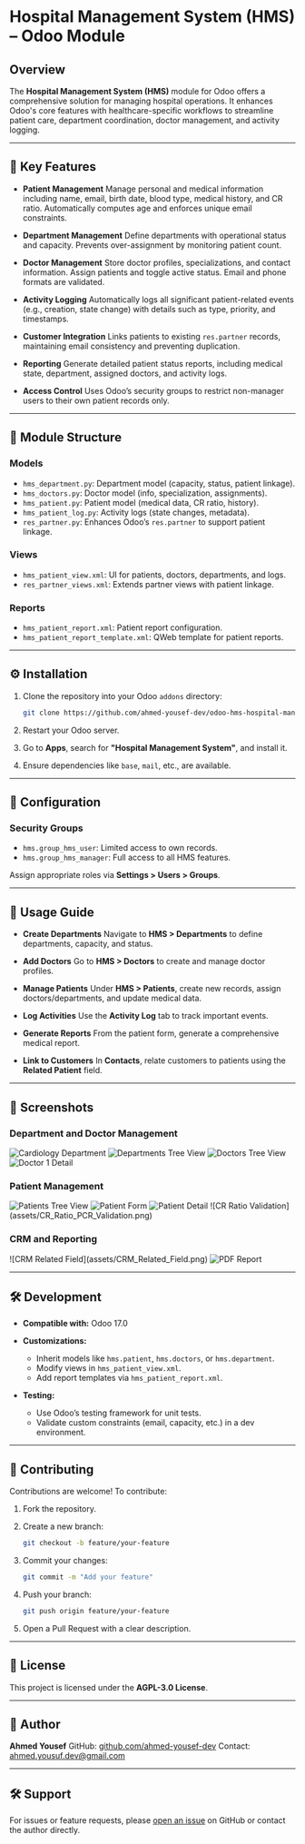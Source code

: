 # Hospital Management System (HMS) – Odoo Module

## Overview

The **Hospital Management System (HMS)** module for Odoo offers a comprehensive solution for managing hospital operations. It enhances Odoo's core features with healthcare-specific workflows to streamline patient care, department coordination, doctor management, and activity logging.

---

## 🔑 Key Features

* **Patient Management**
  Manage personal and medical information including name, email, birth date, blood type, medical history, and CR ratio. Automatically computes age and enforces unique email constraints.

* **Department Management**
  Define departments with operational status and capacity. Prevents over-assignment by monitoring patient count.

* **Doctor Management**
  Store doctor profiles, specializations, and contact information. Assign patients and toggle active status. Email and phone formats are validated.

* **Activity Logging**
  Automatically logs all significant patient-related events (e.g., creation, state change) with details such as type, priority, and timestamps.

* **Customer Integration**
  Links patients to existing `res.partner` records, maintaining email consistency and preventing duplication.

* **Reporting**
  Generate detailed patient status reports, including medical state, department, assigned doctors, and activity logs.

* **Access Control**
  Uses Odoo’s security groups to restrict non-manager users to their own patient records only.

---

## 📁 Module Structure

### Models

* `hms_department.py`: Department model (capacity, status, patient linkage).
* `hms_doctors.py`: Doctor model (info, specialization, assignments).
* `hms_patient.py`: Patient model (medical data, CR ratio, history).
* `hms_patient_log.py`: Activity logs (state changes, metadata).
* `res_partner.py`: Enhances Odoo’s `res.partner` to support patient linkage.

### Views

* `hms_patient_view.xml`: UI for patients, doctors, departments, and logs.
* `res_partner_views.xml`: Extends partner views with patient linkage.

### Reports

* `hms_patient_report.xml`: Patient report configuration.
* `hms_patient_report_template.xml`: QWeb template for patient reports.

---

## ⚙️ Installation

1. Clone the repository into your Odoo `addons` directory:

   ```bash
   git clone https://github.com/ahmed-yousef-dev/odoo-hms-hospital-management.git
   ```

2. Restart your Odoo server.

3. Go to **Apps**, search for **"Hospital Management System"**, and install it.

4. Ensure dependencies like `base`, `mail`, etc., are available.

---

## 🔧 Configuration

### Security Groups

* `hms.group_hms_user`: Limited access to own records.
* `hms.group_hms_manager`: Full access to all HMS features.

Assign appropriate roles via **Settings > Users > Groups**.

---

## 🚀 Usage Guide

* **Create Departments**
  Navigate to **HMS > Departments** to define departments, capacity, and status.

* **Add Doctors**
  Go to **HMS > Doctors** to create and manage doctor profiles.

* **Manage Patients**
  Under **HMS > Patients**, create new records, assign doctors/departments, and update medical data.

* **Log Activities**
  Use the **Activity Log** tab to track important events.

* **Generate Reports**
  From the patient form, generate a comprehensive medical report.

* **Link to Customers**
  In **Contacts**, relate customers to patients using the **Related Patient** field.

---

## 📸 Screenshots

### Department and Doctor Management

![Cardiology Department](assets/Cardiology_Department.png)
![Departments Tree View](assets/Departments_tree_view.png)
![Doctors Tree View](assets/Doctors_tree_view.png)
![Doctor 1 Detail](assets/Doctor_1.png)

### Patient Management

![Patients Tree View](assets/Patients_tree_view.png)
![Patient Form](assets/Patient_Form_Info.png)
![Patient Detail](assets/Patient_1.png)
!\[CR Ratio Validation]\(assets/CR_Ratio_PCR_Validation.png)

### CRM and Reporting

!\[CRM Related Field]\(assets/CRM_Related_Field.png)
![PDF Report](assets/PDF_Report.png)

---

## 🛠 Development

* **Compatible with:** Odoo 17.0

* **Customizations:**

  * Inherit models like `hms.patient`, `hms.doctors`, or `hms.department`.
  * Modify views in `hms_patient_view.xml`.
  * Add report templates via `hms_patient_report.xml`.

* **Testing:**

  * Use Odoo’s testing framework for unit tests.
  * Validate custom constraints (email, capacity, etc.) in a dev environment.

---

## 🤝 Contributing

Contributions are welcome!
To contribute:

1. Fork the repository.
2. Create a new branch:

   ```bash
   git checkout -b feature/your-feature
   ```
3. Commit your changes:

   ```bash
   git commit -m "Add your feature"
   ```
4. Push your branch:

   ```bash
   git push origin feature/your-feature
   ```
5. Open a Pull Request with a clear description.

---

## 📄 License

This project is licensed under the **AGPL-3.0 License**.

---

## 👤 Author

**Ahmed Yousef**
GitHub: [github.com/ahmed-yousef-dev](https://github.com/ahmed-yousef-dev)
Contact: [ahmed.yousuf.dev@gmail.com](mailto:ahmed.yousuf.dev@gmail.com)

---

## 🛠 Support

For issues or feature requests, please [open an issue](https://github.com/ahmed-yousef-dev/odoo-hms-hospital-management/issues) on GitHub or contact the author directly.
